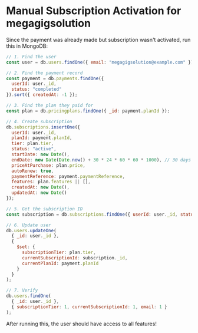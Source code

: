 # Manual Subscription Activation for megagigsolution

Since the payment was already made but subscription wasn't activated, run this in MongoDB:

```javascript
// 1. Find the user
const user = db.users.findOne({ email: "megagigsolution@example.com" }); // Replace with actual email

// 2. Find the payment record
const payment = db.payments.findOne({ 
  userId: user._id,
  status: "completed" 
}).sort({ createdAt: -1 });

// 3. Find the plan they paid for
const plan = db.pricingplans.findOne({ _id: payment.planId });

// 4. Create subscription
db.subscriptions.insertOne({
  userId: user._id,
  planId: payment.planId,
  tier: plan.tier,
  status: "active",
  startDate: new Date(),
  endDate: new Date(Date.now() + 30 * 24 * 60 * 60 * 1000), // 30 days from now
  priceAtPurchase: plan.price,
  autoRenew: true,
  paymentReference: payment.paymentReference,
  features: plan.features || [],
  createdAt: new Date(),
  updatedAt: new Date()
});

// 5. Get the subscription ID
const subscription = db.subscriptions.findOne({ userId: user._id, status: "active" });

// 6. Update user
db.users.updateOne(
  { _id: user._id },
  {
    $set: {
      subscriptionTier: plan.tier,
      currentSubscriptionId: subscription._id,
      currentPlanId: payment.planId
    }
  }
);

// 7. Verify
db.users.findOne(
  { _id: user._id },
  { subscriptionTier: 1, currentSubscriptionId: 1, email: 1 }
);
```

After running this, the user should have access to all features!
